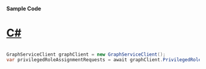 #### Sample Code
# [C#](#tab/Csharp)

```C#

GraphServiceClient graphClient = new GraphServiceClient();
var privilegedRoleAssignmentRequests = await graphClient.PrivilegedRoleAssignmentRequests.PrivilegedRoleAssignmentRequests.Request().GetAsync();

```